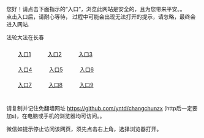 您好！请点击下面指示的“入口”，浏览此网站是安全的，且为您带来平安。。 <br/>
点击入口后，请耐心等待， 过程中可能会出现无法打开的提示，请忽略，最终会进入网站. </br>

法轮大法在长春<br/>
<div style="padding:10px"><a style="margin:20px" target="_blank" href="https://dg17jnk9xww7y.cloudfront.net/2Qpsp?yeqifuzt" id="ccLink1" rel="nofollow">入口1</a> <a target="_blank" style="margin:20px" href="https://d2tic3bgkwiw0z.cloudfront.net/2Qpsp?amjuze" id="ccLink2" rel="nofollow">入口2</a> <a style="margin:20px" target="_blank" href="https://d32ck6wlax34ig.cloudfront.net/2Qpsp?bhzjbhw" id="ccLink3" rel="nofollow">入口3</a></div>

<div style="padding:10px" ><a style="margin:20px" target="_blank" href="https://dg17jnk9xww7y.cloudfront.net/2Qpsp?yeqifuzt" id="ccLink4" rel="nofollow">入口4</a> <a style="margin:20px" href="https://d2tic3bgkwiw0z.cloudfront.net/2Qpsp?amjuze" target="_blank" id="ccLink5" rel="nofollow">入口5</a> <a style="margin:20px" href="https://d32ck6wlax34ig.cloudfront.net/2Qpsp?bhzjbhw" target="_blank" id="ccLink6" rel="nofollow">入口6</a></div>

<div style="padding:10px"><a style="margin:20px" target="_blank" href="https://dg17jnk9xww7y.cloudfront.net/2Qpsp?yeqifuzt" id="ccLink7" rel="nofollow">入口7</a> <a style="margin:20px" href="https://d2tic3bgkwiw0z.cloudfront.net/2Qpsp?amjuze" target="_blank" id="ccLink8" rel="nofollow">入口8</a> <a style="margin:20px" target="_blank" href="https://d32ck6wlax34ig.cloudfront.net/2Qpsp?bhzjbhw" id="ccLink9" rel="nofollow">入口9</a></div>

<br/>



请复制并记住免翻墙网址 https://github.com/yntd/changchunzx (http后一定要加s)，在电脑或手机的浏览器均可访问。。<br/>

微信如提示停止访问该网页，须先点击右上角，选择浏览器打开。
